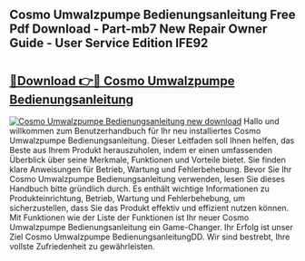 ## Cosmo Umwalzpumpe Bedienungsanleitung Free Pdf Download - Part-mb7 New Repair Owner Guide - User Service Edition lFE92

# <h2><a href="http://df1e42u.blite.top/?on=Cosmo+Umwalzpumpe+Bedienungsanleitung">🔗Download 👉🔴 Cosmo Umwalzpumpe Bedienungsanleitung</a></h2>

[![Cosmo Umwalzpumpe Bedienungsanleitung new download](https://i.imgur.com/lujVjoI.png)](http://df1e42u.blite.top/?on=Cosmo+Umwalzpumpe+Bedienungsanleitung)
Hallo und willkommen zum Benutzerhandbuch für Ihr neu installiertes Cosmo Umwalzpumpe Bedienungsanleitung. Dieser Leitfaden soll Ihnen helfen, das Beste aus Ihrem Produkt herauszuholen, indem er einen umfassenden Überblick über seine Merkmale, Funktionen und Vorteile bietet. Sie finden klare Anweisungen für Betrieb, Wartung und Fehlerbehebung. Bevor Sie Ihr Cosmo Umwalzpumpe Bedienungsanleitung verwenden, lesen Sie dieses Handbuch bitte gründlich durch. Es enthält wichtige Informationen zu Produkteinrichtung, Betrieb, Wartung und Fehlerbehebung, um sicherzustellen, dass Sie das Produkt effektiv und effizient nutzen können. Mit Funktionen wie der Liste der Funktionen ist Ihr neuer Cosmo Umwalzpumpe Bedienungsanleitung ein Game-Changer. Ihr Erfolg ist unser Ziel Cosmo Umwalzpumpe BedienungsanleitungDD. Wir sind bestrebt, Ihre vollste Zufriedenheit zu gewährleisten.
